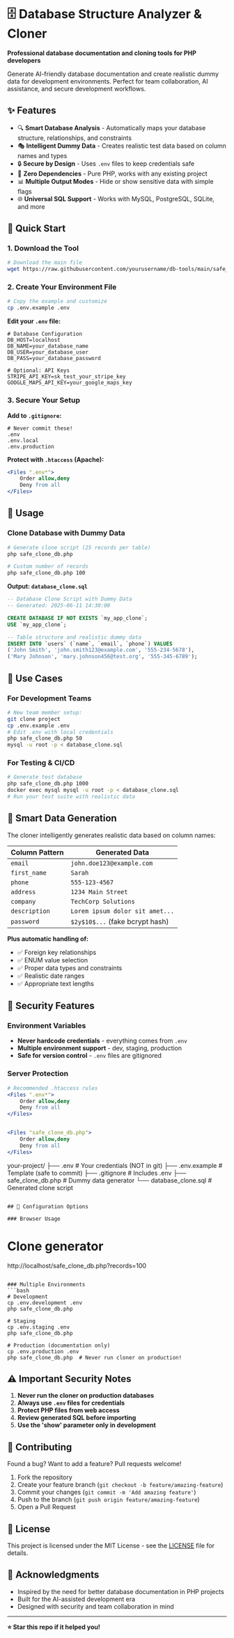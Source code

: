 # 🗄️ Database Structure Analyzer & Cloner

**Professional database documentation and cloning tools for PHP developers**

Generate AI-friendly database documentation and create realistic dummy data for development environments. Perfect for team collaboration, AI assistance, and secure development workflows.

## ✨ Features

- 🔍 **Smart Database Analysis** - Automatically maps your database structure, relationships, and constraints
- 🎭 **Intelligent Dummy Data** - Creates realistic test data based on column names and types
- 🔒 **Secure by Design** - Uses `.env` files to keep credentials safe
- 🚀 **Zero Dependencies** - Pure PHP, works with any existing project
- 📊 **Multiple Output Modes** - Hide or show sensitive data with simple flags
- 🌐 **Universal SQL Support** - Works with MySQL, PostgreSQL, SQLite, and more

## 🚦 Quick Start

### 1. Download the Tool

```bash
# Download the main file
wget https://raw.githubusercontent.com/yourusername/db-tools/main/safe_clone_db.php
```

### 2. Create Your Environment File

```bash
# Copy the example and customize
cp .env.example .env
```

**Edit your `.env` file:**
```env
# Database Configuration
DB_HOST=localhost
DB_NAME=your_database_name
DB_USER=your_database_user
DB_PASS=your_database_password

# Optional: API Keys
STRIPE_API_KEY=sk_test_your_stripe_key
GOOGLE_MAPS_API_KEY=your_google_maps_key
```

### 3. Secure Your Setup

**Add to `.gitignore`:**
```gitignore
# Never commit these!
.env
.env.local
.env.production
```

**Protect with `.htaccess` (Apache):**
```apache
<Files ".env*">
    Order allow,deny
    Deny from all
</Files>
```

## 📖 Usage


### Clone Database with Dummy Data

```bash
# Generate clone script (25 records per table)
php safe_clone_db.php

# Custom number of records
php safe_clone_db.php 100
```

**Output: `database_clone.sql`**
```sql
-- Database Clone Script with Dummy Data
-- Generated: 2025-06-11 14:30:00

CREATE DATABASE IF NOT EXISTS `my_app_clone`;
USE `my_app_clone`;

-- Table structure and realistic dummy data
INSERT INTO `users` (`name`, `email`, `phone`) VALUES 
('John Smith', 'john.smith123@example.com', '555-234-5678'),
('Mary Johnson', 'mary.johnson456@test.org', '555-345-6789');
```

## 🎯 Use Cases


### For Development Teams
```bash
# New team member setup:
git clone project
cp .env.example .env
# Edit .env with local credentials
php safe_clone_db.php 50
mysql -u root -p < database_clone.sql
```

### For Testing & CI/CD
```bash
# Generate test database
php safe_clone_db.php 1000
docker exec mysql mysql -u root -p < database_clone.sql
# Run your test suite with realistic data
```

## 🧠 Smart Data Generation

The cloner intelligently generates realistic data based on column names:

| Column Pattern | Generated Data |
|----------------|----------------|
| `email` | `john.doe123@example.com` |
| `first_name` | `Sarah` |
| `phone` | `555-123-4567` |
| `address` | `1234 Main Street` |
| `company` | `TechCorp Solutions` |
| `description` | `Lorem ipsum dolor sit amet...` |
| `password` | `$2y$10$...` (fake bcrypt hash) |

**Plus automatic handling of:**
- ✅ Foreign key relationships
- ✅ ENUM value selection  
- ✅ Proper data types and constraints
- ✅ Realistic date ranges
- ✅ Appropriate text lengths

## 🔐 Security Features

### Environment Variables
- **Never hardcode credentials** - everything comes from `.env`
- **Multiple environment support** - dev, staging, production
- **Safe for version control** - `.env` files are gitignored


### Server Protection
```apache
# Recommended .htaccess rules
<Files ".env*">
    Order allow,deny
    Deny from all
</Files>


<Files "safe_clone_db.php">
    Order allow,deny
    Deny from all
</Files>
```
your-project/
├── .env                          # Your credentials (NOT in git)
├── .env.example                  # Template (safe to commit)
├── .gitignore                    # Includes .env
├── safe_clone_db.php            # Dummy data generator
└── database_clone.sql            # Generated clone script
```

## 🔧 Configuration Options

### Browser Usage
```
# Clone generator  
http://localhost/safe_clone_db.php?records=100
```

### Multiple Environments
```bash
# Development
cp .env.development .env
php safe_clone_db.php

# Staging  
cp .env.staging .env
php safe_clone_db.php

# Production (documentation only)
cp .env.production .env
php safe_clone_db.php  # Never run cloner on production!
```

## ⚠️ Important Security Notes

1. **Never run the cloner on production databases**
2. **Always use `.env` files for credentials**  
3. **Protect PHP files from web access**
4. **Review generated SQL before importing**
5. **Use the 'show' parameter only in development**

## 🤝 Contributing

Found a bug? Want to add a feature? Pull requests welcome!

1. Fork the repository
2. Create your feature branch (`git checkout -b feature/amazing-feature`)
3. Commit your changes (`git commit -m 'Add amazing feature'`)
4. Push to the branch (`git push origin feature/amazing-feature`)
5. Open a Pull Request

## 📄 License

This project is licensed under the MIT License - see the [LICENSE](LICENSE) file for details.

## 🎉 Acknowledgments

- Inspired by the need for better database documentation in PHP projects
- Built for the AI-assisted development era
- Designed with security and team collaboration in mind

---

**⭐ Star this repo if it helped you!**
